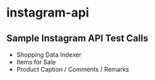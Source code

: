 # instagram-api
## Sample Instagram API Test Calls 
* Shopping Data Indexer
* Items for Sale
* Product Caption / Comments / Remarks
